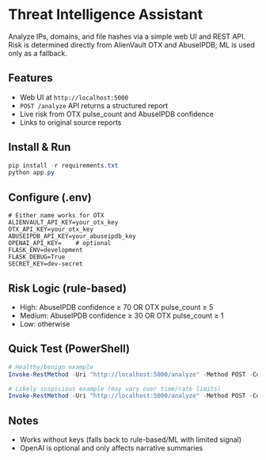 # Threat Intelligence Assistant

Analyze IPs, domains, and file hashes via a simple web UI and REST API. Risk is determined directly from AlienVault OTX and AbuseIPDB; ML is used only as a fallback.

## Features
- Web UI at `http://localhost:5000`
- `POST /analyze` API returns a structured report
- Live risk from OTX pulse_count and AbuseIPDB confidence
- Links to original source reports

## Install & Run
```powershell
pip install -r requirements.txt
python app.py
```

## Configure (.env)
```env
# Either name works for OTX
ALIENVAULT_API_KEY=your_otx_key
OTX_API_KEY=your_otx_key
ABUSEIPDB_API_KEY=your_abuseipdb_key
OPENAI_API_KEY=    # optional
FLASK_ENV=development
FLASK_DEBUG=True
SECRET_KEY=dev-secret
```

## Risk Logic (rule-based)
- High: AbuseIPDB confidence ≥ 70 OR OTX pulse_count ≥ 5
- Medium: AbuseIPDB confidence ≥ 30 OR OTX pulse_count ≥ 1
- Low: otherwise

## Quick Test (PowerShell)
```powershell
# Healthy/benign example
Invoke-RestMethod -Uri "http://localhost:5000/analyze" -Method POST -ContentType "application/json" -Body '{"indicator":"8.8.8.8"}' | ConvertTo-Json -Depth 3

# Likely suspicious example (may vary over time/rate limits)
Invoke-RestMethod -Uri "http://localhost:5000/analyze" -Method POST -ContentType "application/json" -Body '{"indicator":"185.220.101.1"}' | ConvertTo-Json -Depth 3
```

## Notes
- Works without keys (falls back to rule-based/ML with limited signal)
- OpenAI is optional and only affects narrative summaries
